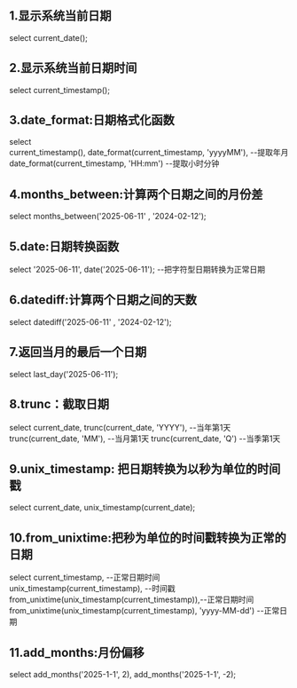 ## 1.显示系统当前日期
select  current_date();
## 2.显示系统当前日期时间
select  current_timestamp();
## 3.date_format:日期格式化函数
select  
current_timestamp(),
date_format(current_timestamp,  'yyyyMM'), --提取年月
date_format(current_timestamp,  'HH:mm')   --提取小时分钟
## 4.months_between:计算两个日期之间的月份差
select 
months_between('2025-06-11'  ,  '2024-02-12');
## 5.date:日期转换函数
select 
'2025-06-11',
date('2025-06-11'); --把字符型日期转换为正常日期
## 6.datediff:计算两个日期之间的天数
select datediff('2025-06-11'  ,  '2024-02-12');
## 7.返回当月的最后一个日期
select last_day('2025-06-11');
## 8.trunc：截取日期
select 
current_date,
trunc(current_date,  'YYYY'),  --当年第1天
trunc(current_date,  'MM'),    --当月第1天
trunc(current_date,  'Q')      --当季第1天
## 9.unix_timestamp: 把日期转换为以秒为单位的时间戳
select 
current_date,
unix_timestamp(current_date);
## 10.from_unixtime:把秒为单位的时间戳转换为正常的日期
select 
current_timestamp,  --正常日期时间
unix_timestamp(current_timestamp), --时间戳
from_unixtime(unix_timestamp(current_timestamp)),--正常日期时间
from_unixtime(unix_timestamp(current_timestamp), 'yyyy-MM-dd') --正常日期
## 11.add_months:月份偏移
select 
add_months('2025-1-1', 2),
add_months('2025-1-1', -2);
